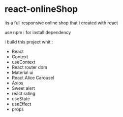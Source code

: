 # react-onlineShop
its a full responsive online shop that i created with react

use npm i for install dependency

i build this project whit :
- React
- Context
- useContext
- React router dom
- Material ui
- React Alice Carousel
- Axios
- Sweet alert
- react rating
- useState
- useEffect
- props
